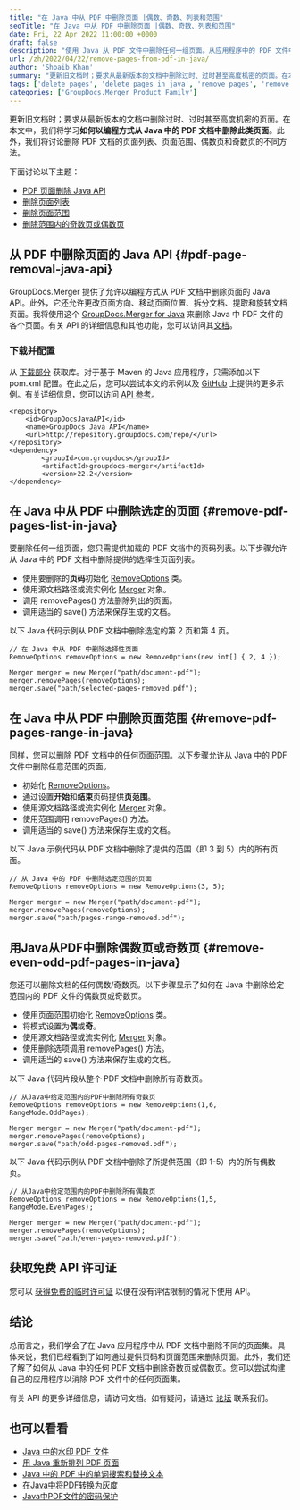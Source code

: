 ```yaml
---
title: "在 Java 中从 PDF 中删除页面 |偶数、奇数、列表和范围"
seoTitle: "在 Java 中从 PDF 中删除页面 |偶数、奇数、列表和范围"
date: Fri, 22 Apr 2022 11:00:00 +0000
draft: false
description: "使用 Java 从 PDF 文件中删除任何一组页面。从应用程序中的 PDF 文件中删除页面列表、任何给定范围、偶数页或奇数页。"
url: /zh/2022/04/22/remove-pages-from-pdf-in-java/
author: 'Shoaib Khan'
summary: "更新旧文档时；要求从最新版本的文档中删除过时、过时甚至高度机密的页面。在本文中，我们将学习**如何以编程方式从 Java 中的 PDF 文档中删除此类页面**。此外，我们将讨论删除 PDF 文档的页面列表、页面范围、偶数页和奇数页的不同方法。"
tags: ['delete pages', 'delete pages in java', 'remove pages', 'remove pages in java', 'delete pages from pdf in java']
categories: ['GroupDocs.Merger Product Family']
---
```


更新旧文档时；要求从最新版本的文档中删除过时、过时甚至高度机密的页面。在本文中，我们将学习**如何以编程方式从 Java 中的 PDF 文档中删除此类页面**。此外，我们将讨论删除 PDF 文档的页面列表、页面范围、偶数页和奇数页的不同方法。

下面讨论以下主题：

- [PDF 页面删除 Java API](#pdf-page-removal-java-api)
- [删除页面列表](#remove-pdf-pages-list-in-java)
- [删除页面范围](#remove-pdf-pages-range-in-java)
- [删除范围内的奇数页或偶数页](#remove-even-odd-pdf-pages-in-java)

## 从 PDF 中删除页面的 Java API {#pdf-page-removal-java-api}

GroupDocs.Merger 提供了允许以编程方式从 PDF 文档中删除页面的 Java API。此外，它还允许更改页面方向、移动页面位置、拆分文档、提取和旋转文档页面。我将使用这个 [GroupDocs.Merger for Java][1] 来删除 Java 中 PDF 文件的各个页面。有关 API 的详细信息和其他功能，您可以访问其[文档][2]。

### 下载并配置

从 [下载部分][3] 获取库。对于基于 Maven 的 Java 应用程序，只需添加以下 pom.xml 配置。在此之后，您可以尝试本文的示例以及 [GitHub][4] 上提供的更多示例。有关详细信息，您可以访问 [API 参考][5]。

```
<repository>
	<id>GroupDocsJavaAPI</id>
	<name>GroupDocs Java API</name>
	<url>http://repository.groupdocs.com/repo/</url>
</repository>
<dependency>
        <groupId>com.groupdocs</groupId>
        <artifactId>groupdocs-merger</artifactId>
        <version>22.2</version> 
</dependency>
```

## 在 Java 中从 PDF 中删除选定的页面 {#remove-pdf-pages-list-in-java}

要删除任何一组页面，您只需提供加载的 PDF 文档中的页码列表。以下步骤允许从 Java 中的 PDF 文档中删除提供的选择性页面列表。

- 使用要删除的**页码**初始化 [RemoveOptions][6] 类。
- 使用源文档路径或流实例化 [Merger][7] 对象。
- 调用 removePages() 方法删除列出的页面。
- 调用适当的 save() 方法来保存生成的文档。

以下 Java 代码示例从 PDF 文档中删除选定的第 2 页和第 4 页。

```
// 在 Java 中从 PDF 中删除选择性页面
RemoveOptions removeOptions = new RemoveOptions(new int[] { 2, 4 });

Merger merger = new Merger("path/document-pdf");
merger.removePages(removeOptions);
merger.save("path/selected-pages-removed.pdf");
```

## 在 Java 中从 PDF 中删除页面范围 {#remove-pdf-pages-range-in-java}

同样，您可以删除 PDF 文档中的任何页面范围。以下步骤允许从 Java 中的 PDF 文件中删除任意范围的页面。

- 初始化 [RemoveOptions][6]。
- 通过设置**开始**和**结束**页码提供**页范围**。
- 使用源文档路径或流实例化 [Merger][7] 对象。
- 使用范围调用 removePages() 方法。
- 调用适当的 save() 方法来保存生成的文档。

以下 Java 示例代码从 PDF 文档中删除了提供的范围（即 3 到 5）内的所有页面。

```
// 从 Java 中的 PDF 中删除选定范围的页面
RemoveOptions removeOptions = new RemoveOptions(3, 5);

Merger merger = new Merger("path/document-pdf");
merger.removePages(removeOptions);
merger.save("path/pages-range-removed.pdf");
```

## 用Java从PDF中删除偶数页或奇数页 {#remove-even-odd-pdf-pages-in-java}

您还可以删除文档的任何偶数/奇数页。以下步骤显示了如何在 Java 中删除给定范围内的 PDF 文件的偶数页或奇数页。

- 使用页面范围初始化 [RemoveOptions][6] 类。
- 将模式设置为**偶**或**奇**。
- 使用源文档路径或流实例化 [Merger][7] 对象。
- 使用删除选项调用 removePages() 方法。
- 调用适当的 save() 方法来保存生成的文档。

以下 Java 代码片段从整个 PDF 文档中删除所有奇数页。

```
// 从Java中给定范围内的PDF中删除所有奇数页
RemoveOptions removeOptions = new RemoveOptions(1,6, RangeMode.OddPages);

Merger merger = new Merger("path/document-pdf");
merger.removePages(removeOptions);
merger.save("path/odd-pages-removed.pdf");
```

以下 Java 代码示例从 PDF 文档中删除了所提供范围（即 1-5）内的所有偶数页。

```
// 从Java中给定范围内的PDF中删除所有偶数页
RemoveOptions removeOptions = new RemoveOptions(1,5, RangeMode.EvenPages);

Merger merger = new Merger("path/document-pdf");
merger.removePages(removeOptions);
merger.save("path/even-pages-removed.pdf");
```

## 获取免费 API 许可证

您可以 [获得免费的临时许可证][8] 以便在没有评估限制的情况下使用 API。

## 结论

总而言之，我们学会了在 Java 应用程序中从 PDF 文档中删除不同的页面集。具体来说，我们已经看到了如何通过提供页码和页面范围来删除页面。此外，我们还了解了如何从 Java 中的任何 PDF 文档中删除奇数页或偶数页。您可以尝试构建自己的应用程序以消除 PDF 文件中的任何页面集。

有关 API 的更多详细信息，请访问文档。如有疑问，请通过 [论坛][14] 联系我们。

## 也可以看看
- [Java 中的水印 PDF 文件][9]
- [用 Java 重新排列 PDF 页面][10]
- [Java 中的 PDF 中的单词搜索和替换文本][11]
- [在Java中将PDF转换为灰度][12]
- [Java中PDF文件的密码保护][13]

[1]: https://products.groupdocs.com/merger/java
[2]: https://docs.groupdocs.com/merger/java/
[3]: https://downloads.groupdocs.com/merger/java
[4]: https://github.com/groupdocs-merger/GroupDocs.Merger-for-Java
[5]: https://apireference.groupdocs.com/merger/java
[6]: https://apireference.groupdocs.com/merger/java/com.groupdocs.merger.domain.options/RemoveOptions
[7]: https://apireference.groupdocs.com/merger/java/com.groupdocs.merger/Merger
[8]: https://purchase.groupdocs.com/temporary-license
[9]: https://blog.groupdocs.com/2021/06/26/add-watermark-to-pdf-in-java/
[10]: https://blog.groupdocs.com/2022/03/10/move-pdf-pages-in-java/
[11]: https://blog.groupdocs.com/2022/03/08/find-and-replace-text-in-pdf-in-java/
[12]: https://blog.groupdocs.com/2022/03/02/convert-pdf-to-grayscale-jpg-png-images-in-java/
[13]: https://blog.groupdocs.com/2021/12/07/password-protect-pdf-files-in-java/
[14]: https://forum.groupdocs.com/
